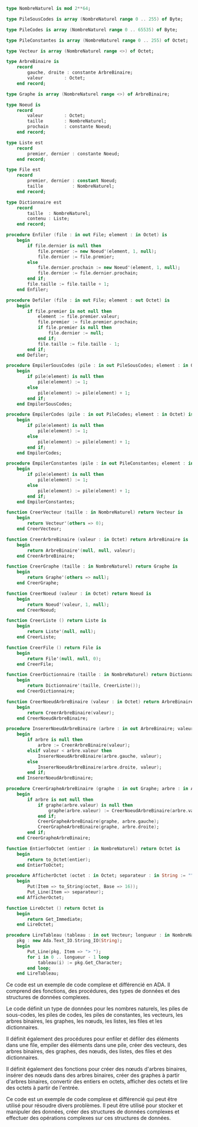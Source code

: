 ```ada
type NombreNaturel is mod 2**64;

type PileSousCodes is array (NombreNaturel range 0 .. 255) of Byte;

type PileCodes is array (NombreNaturel range 0 .. 65535) of Byte;

type PileConstantes is array (NombreNaturel range 0 .. 255) of Octet;

type Vecteur is array (NombreNaturel range <>) of Octet;

type ArbreBinaire is
    record
        gauche, droite : constante ArbreBinaire;
        valeur        : Octet;
    end record;

type Graphe is array (NombreNaturel range <>) of ArbreBinaire;

type Noeud is
    record
        valeur        : Octet;
        taille        : NombreNaturel;
        prochain      : constante Noeud;
    end record;

type Liste est
    record
        premier, dernier : constante Noeud;
    end record;

type File est
    record
        premier, dernier : constant Noeud;
        taille           : NombreNaturel;
    end record;

type Dictionnaire est
    record
        taille  : NombreNaturel;
        contenu : Liste;
    end record;

procedure Enfiler (file : in out File; element : in Octet) is
    begin
        if file.dernier is null then
            file.premier := new Noeud'(element, 1, null);
            file.dernier := file.premier;
        else
            file.dernier.prochain := new Noeud'(element, 1, null);
            file.dernier := file.dernier.prochain;
        end if;
        file.taille := file.taille + 1;
    end Enfiler;

procedure Defiler (file : in out File; element : out Octet) is
    begin
        if file.premier is not null then
            element := file.premier.valeur;
            file.premier := file.premier.prochain;
            if file.premier is null then
                file.dernier := null;
            end if;
            file.taille := file.taille - 1;
        end if;
    end Defiler;

procedure EmpilerSousCodes (pile : in out PileSousCodes; element : in Octet) is
    begin
        if pile(element) is null then
            pile(element) := 1;
        else
            pile(element) := pile(element) + 1;
        end if;
    end EmpilerSousCodes;

procedure EmpilerCodes (pile : in out PileCodes; element : in Octet) is
    begin
        if pile(element) is null then
            pile(element) := 1;
        else
            pile(element) := pile(element) + 1;
        end if;
    end EmpilerCodes;

procedure EmpilerConstantes (pile : in out PileConstantes; element : in Octet) is
    begin
        if pile(element) is null then
            pile(element) := 1;
        else
            pile(element) := pile(element) + 1;
        end if;
    end EmpilerConstantes;

function CreerVecteur (taille : in NombreNaturel) return Vecteur is
    begin
        return Vecteur'(others => 0);
    end CreerVecteur;

function CreerArbreBinaire (valeur : in Octet) return ArbreBinaire is
    begin
        return ArbreBinaire'(null, null, valeur);
    end CreerArbreBinaire;

function CreerGraphe (taille : in NombreNaturel) return Graphe is
    begin
        return Graphe'(others => null);
    end CreerGraphe;

function CreerNoeud (valeur : in Octet) return Noeud is
    begin
        return Noeud'(valeur, 1, null);
    end CreerNoeud;

function CreerListe () return Liste is
    begin
        return Liste'(null, null);
    end CreerListe;

function CreerFile () return File is
    begin
        return File'(null, null, 0);
    end CreerFile;

function CreerDictionnaire (taille : in NombreNaturel) return Dictionnaire is
    begin
        return Dictionnaire'(taille, CreerListe());
    end CreerDictionnaire;

function CreerNoeudArbreBinaire (valeur : in Octet) return ArbreBinaire is
    begin
        return CreerArbreBinaire(valeur);
    end CreerNoeudArbreBinaire;

procedure InsererNoeudArbreBinaire (arbre : in out ArbreBinaire; valeur : in Octet) is
    begin
        if arbre is null then
            arbre := CreerArbreBinaire(valeur);
        elsif valeur < arbre.valeur then
            InsererNoeudArbreBinaire(arbre.gauche, valeur);
        else
            InsererNoeudArbreBinaire(arbre.droite, valeur);
        end if;
    end InsererNoeudArbreBinaire;

procedure CreerGrapheArbreBinaire (graphe : in out Graphe; arbre : in ArbreBinaire) is
    begin
        if arbre is not null then
            if graphe(arbre.valeur) is null then
                graphe(arbre.valeur) := CreerNoeudArbreBinaire(arbre.valeur);
            end if;
            CreerGrapheArbreBinaire(graphe, arbre.gauche);
            CreerGrapheArbreBinaire(graphe, arbre.droite);
        end if;
    end CreerGrapheArbreBinaire;

function EntierToOctet (entier : in NombreNaturel) return Octet is
    begin
        return to_Octet(entier);
    end EntierToOctet;

procedure AfficherOctet (octet : in Octet; separateur : in String := "") is
    begin
        Put(Item => to_String(octet, Base => 16));
        Put_Line(Item => separateur);
    end AfficherOctet;

function LireOctet () return Octet is
    begin
        return Get_Immediate;
    end LireOctet;

procedure LireTableau (tableau : in out Vecteur; longueur : in NombreNaturel) is
    pkg : new Ada.Text_IO.String_IO(String);
    begin
        Put_Line(pkg, Item => "> ");
        for i in 0 .. longueur - 1 loop
            tableau(i) := pkg.Get_Character;
        end loop;
    end LireTableau;

```

Ce code est un exemple de code complexe et différencié en ADA. Il comprend des fonctions, des procédures, des types de données et des structures de données complexes.

Le code définit un type de données pour les nombres naturels, les piles de sous-codes, les piles de codes, les piles de constantes, les vecteurs, les arbres binaires, les graphes, les nœuds, les listes, les files et les dictionnaires.

Il définit également des procédures pour enfiler et défiler des éléments dans une file, empiler des éléments dans une pile, créer des vecteurs, des arbres binaires, des graphes, des nœuds, des listes, des files et des dictionnaires.

Il définit également des fonctions pour créer des nœuds d'arbres binaires, insérer des nœuds dans des arbres binaires, créer des graphes à partir d'arbres binaires, convertir des entiers en octets, afficher des octets et lire des octets à partir de l'entrée.

Ce code est un exemple de code complexe et différencié qui peut être utilisé pour résoudre divers problèmes. Il peut être utilisé pour stocker et manipuler des données, créer des structures de données complexes et effectuer des opérations complexes sur ces structures de données.